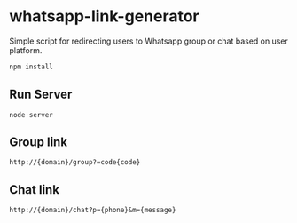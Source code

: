 # whatsapp-link-generator

Simple script for redirecting users to Whatsapp group or chat based on user platform.

```bash
npm install
```

## Run Server

```
node server
```

## Group link

`http://{domain}/group?=code{code}`

## Chat link

`http://{domain}/chat?p={phone}&m={message}`
